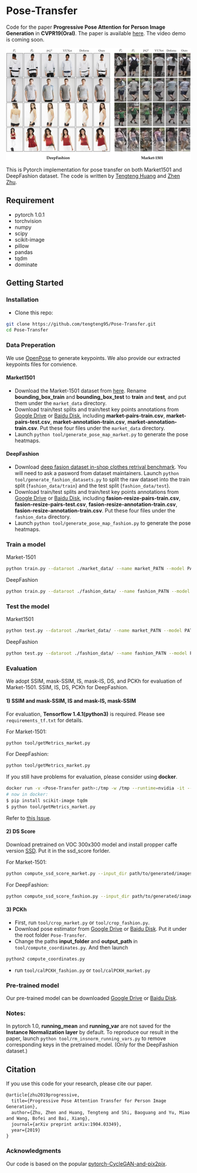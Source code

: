 # Pose-Transfer
Code for the paper **Progressive Pose Attention for Person Image Generation** in **CVPR19(Oral)**. The paper is available [here](http://arxiv.org/abs/1904.03349). The video demo is coming soon.

<img src='imgs/results.png' width=800>

This is Pytorch implementation for pose transfer on both Market1501 and DeepFashion dataset. The code is written by [Tengteng Huang](https://github.com/tengteng95) and [Zhen Zhu](https://github.com/jessemelpolio).

## Requirement
* pytorch 1.0.1
* torchvision
* numpy
* scipy
* scikit-image
* pillow
* pandas
* tqdm
* dominate

## Getting Started
### Installation

- Clone this repo:
```bash
git clone https://github.com/tengteng95/Pose-Transfer.git
cd Pose-Transfer
```

### Data Preperation

We use [OpenPose](https://github.com/ZheC/Realtime_Multi-Person_Pose_Estimation) to generate keypoints. We also provide our extracted keypoints files for convience.

#### Market1501
- Download the Market-1501 dataset from [here](http://www.liangzheng.com.cn/Project/project_reid.html). Rename **bounding_box_train** and **bounding_box_test** to **train** and **test**, and put them under the ```market_data``` directory.
- Download train/test splits and train/test key points annotations from [Google Drive](https://drive.google.com/open?id=1YMsYXc41dR3k8YroXeWGh9zweNUQmZBw) or [Baidu Disk](https://pan.baidu.com/s/1fcMwXTUk9XKPLpaJSodTrg), including **market-pairs-train.csv**, **market-pairs-test.csv**, **market-annotation-train.csv**, **market-annotation-train.csv**. Put these four files under the ```market_data``` directory.
- Launch ```python tool/generate_pose_map_market.py``` to generate the pose heatmaps.


#### DeepFashion
<!-- - Download the DeepFashion dataset from [here](http://mmlab.ie.cuhk.edu.hk/projects/DeepFashion/InShopRetrieval.html) -->
- Download [deep fasion dataset in-shop clothes retrival benchmark](http://mmlab.ie.cuhk.edu.hk/projects/DeepFashion/InShopRetrieval.html). You will need to ask a pasword from dataset maintainers. Launch ```python tool/generate_fashion_datasets.py``` to split the raw dataset into the train split (```fashion_data/train```) and the test split (```fashion_data/test```). 
- Download train/test splits and train/test key points annotations from [Google Drive](https://drive.google.com/open?id=1YMsYXc41dR3k8YroXeWGh9zweNUQmZBw) or [Baidu Disk](https://pan.baidu.com/s/1fcMwXTUk9XKPLpaJSodTrg), including **fasion-resize-pairs-train.csv**, **fasion-resize-pairs-test.csv**, **fasion-resize-annotation-train.csv**, **fasion-resize-annotation-train.csv**. Put these four files under the ```fashion_data``` directory.
- Launch ```python tool/generate_pose_map_fashion.py``` to generate the pose heatmaps.

<!-- #### Pose Estimation
- Download the pose estimator from [here](https://github.com/ZheC/Realtime_Multi-Person_Pose_Estimation).
- Launch ```python compute_cordinates.py``` to get the pose estimation for both datasets.

OR you can download our generated pose estimations from here. (Coming soon.) --> 

### Train a model
Market-1501
```bash
python train.py --dataroot ./market_data/ --name market_PATN --model PATN --lambda_GAN 5 --lambda_A 10  --lambda_B 10 --dataset_mode keypoint --no_lsgan --n_layers 3 --norm batch --batchSize 32 --resize_or_crop no --gpu_ids 0 --BP_input_nc 18 --no_flip --which_model_netG PATN --niter 500 --niter_decay 200 --checkpoints_dir ./checkpoints --pairLst ./market_data/market-pairs-train.csv --L1_type l1_plus_perL1 --n_layers_D 3 --with_D_PP 1 --with_D_PB 1  --display_id 0
```

DeepFashion
```bash
python train.py --dataroot ./fashion_data/ --name fashion_PATN --model PATN --lambda_GAN 5 --lambda_A 1 --lambda_B 1 --dataset_mode keypoint --n_layers 3 --norm instance --batchSize 7 --pool_size 0 --resize_or_crop no --gpu_ids 0 --BP_input_nc 18 --no_flip --which_model_netG PATN --niter 500 --niter_decay 200 --checkpoints_dir ./checkpoints --pairLst ./fashion_data/fasion-resize-pairs-train.csv --L1_type l1_plus_perL1 --n_layers_D 3 --with_D_PP 1 --with_D_PB 1  --display_id 0
```


### Test the model
Market1501
```bash
python test.py --dataroot ./market_data/ --name market_PATN --model PATN --phase test --dataset_mode keypoint --norm batch --batchSize 1 --resize_or_crop no --gpu_ids 2 --BP_input_nc 18 --no_flip --which_model_netG PATN --checkpoints_dir ./checkpoints --pairLst ./market_data/market-pairs-test.csv --which_epoch latest --results_dir ./results
```


DeepFashion
```bash
python test.py --dataroot ./fashion_data/ --name fashion_PATN --model PATN --phase test --dataset_mode keypoint --norm instance --batchSize 1 --resize_or_crop no --gpu_ids 0 --BP_input_nc 18 --no_flip --which_model_netG PATN --checkpoints_dir ./checkpoints --pairLst ./fashion_data/fasion-resize-pairs-test.csv --which_epoch latest --results_dir ./results
```

### Evaluation
We adopt SSIM, mask-SSIM, IS, mask-IS, DS, and PCKh for evaluation of Market-1501. SSIM, IS, DS, PCKh for DeepFashion.

#### 1) SSIM and mask-SSIM, IS and mask-IS, mask-SSIM

For evaluation, **Tensorflow 1.4.1(python3)** is required. Please see ``requirements_tf.txt`` for details.

For Market-1501:
```bash
python tool/getMetrics_market.py
```

For DeepFashion:
```bash
python tool/getMetrics_market.py
```

If you still have problems for evaluation, please consider using **docker**. 

```bash
docker run -v <Pose-Transfer path>:/tmp -w /tmp --runtime=nvidia -it --rm tensorflow/tensorflow:1.4.1-gpu-py3 bash
# now in docker:
$ pip install scikit-image tqdm 
$ python tool/getMetrics_market.py
```

Refer to [this Issue](https://github.com/tengteng95/Pose-Transfer/issues/4).

#### 2) DS Score
Download pretrained on VOC 300x300 model and install propper caffe version [SSD](https://github.com/weiliu89/caffe/tree/ssd). Put it in the ssd_score forlder. 

For Market-1501:
```bash
python compute_ssd_score_market.py --input_dir path/to/generated/images
```

For DeepFashion:
```bash
python compute_ssd_score_fashion.py --input_dir path/to/generated/images
```

#### 3) PCKh
- First, run ``tool/crop_market.py`` or ``tool/crop_fashion.py``.
- Download pose estimator from [Google Drive](https://drive.google.com/open?id=1YMsYXc41dR3k8YroXeWGh9zweNUQmZBw) or [Baidu Disk](https://pan.baidu.com/s/1fcMwXTUk9XKPLpaJSodTrg). Put it under the root folder ``Pose-Transfer``.
- Change the paths **input_folder**  and **output_path** in ``tool/compute_coordinates.py``. And then launch
```bash
python2 compute_coordinates.py
```
- run ``tool/calPCKH_fashion.py`` or ``tool/calPCKH_market.py``



### Pre-trained model 
Our pre-trained model can be downloaded [Google Drive](https://drive.google.com/open?id=1YMsYXc41dR3k8YroXeWGh9zweNUQmZBw) or [Baidu Disk](https://pan.baidu.com/s/1fcMwXTUk9XKPLpaJSodTrg).

### Notes:
In pytorch 1.0, **running_mean** and **running_var** are not saved for the **Instance Normalization layer** by default. To reproduce our result in the paper, launch ``python tool/rm_insnorm_running_vars.py`` to remove corresponding keys in the pretrained model. (Only for the DeepFashion dataset.)


## Citation
If you use this code for your research, please cite our paper.
```
@article{zhu2019progressive,
  title={Progressive Pose Attention Transfer for Person Image Generation},
  author={Zhu, Zhen and Huang, Tengteng and Shi, Baoguang and Yu, Miao and Wang, Bofei and Bai, Xiang},
  journal={arXiv preprint arXiv:1904.03349},
  year={2019}
}
```

### Acknowledgments
Our code is based on the popular [pytorch-CycleGAN-and-pix2pix](https://github.com/junyanz/pytorch-CycleGAN-and-pix2pix).